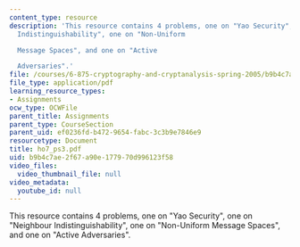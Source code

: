 ```yaml
---
content_type: resource
description: 'This resource contains 4 problems, one on "Yao Security", one on "Neighbour
  Indistinguishability", one on "Non-Uniform

  Message Spaces", and one on "Active

  Adversaries".'
file: /courses/6-875-cryptography-and-cryptanalysis-spring-2005/b9b4c7ae2f67a90e177970d996123f58_ho7_ps3.pdf
file_type: application/pdf
learning_resource_types:
- Assignments
ocw_type: OCWFile
parent_title: Assignments
parent_type: CourseSection
parent_uid: ef0236fd-b472-9654-fabc-3c3b9e7846e9
resourcetype: Document
title: ho7_ps3.pdf
uid: b9b4c7ae-2f67-a90e-1779-70d996123f58
video_files:
  video_thumbnail_file: null
video_metadata:
  youtube_id: null
---
```

This resource contains 4 problems, one on "Yao Security", one on "Neighbour Indistinguishability", one on "Non-Uniform
Message Spaces", and one on "Active
Adversaries".

